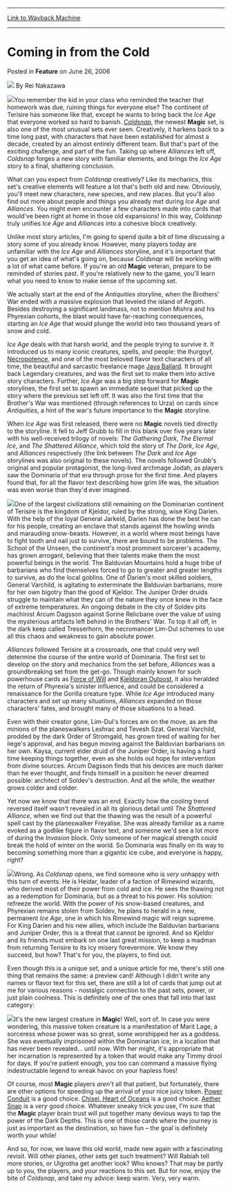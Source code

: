 
---
[Link to Wayback Machine](https://web.archive.org/web/20201128033437/https://magic.wizards.com/en/articles/archive/feature/coming-cold-2006-06-26)

[_metadata_:wayback_url]:- "https://magic.wizards.com/en/articles/archive/feature/coming-cold-2006-06-26"
[_metadata_:wayback_raw_url]:- "https://web.archive.org/web/20201128033437id_/https://magic.wizards.com/en/articles/archive/feature/coming-cold-2006-06-26"
[_metadata_:wayback_capture_timestamp]:- "2020-11-28 03:34:37+00:00"
[_metadata_:description]:- "You remember the kid in your class who reminded the teacher that homework was due, ruining things for everyone else? The continent of Terisire has someone like that, except he wants to bring back the Ice Age that everyone worked so hard to banish."
[_metadata_:generator]:- "Drupal 7 (http://drupal.org)"
---


Coming in from the Cold
=======================



 Posted in **Feature**
 on June 26, 2006 






![](https://media.magic.wizards.com/styles/auth_small/public/images/person/authorpic_reinakazawa.jpg)
By Rei Nakazawa











![](https://media.magic.wizards.com/image_legacy_migration/magic/images/mtgcom/fcpics/features/343_s5j8qptkocm7n9gu.jpg)You remember the kid in your class who reminded the teacher that homework was due, ruining things for everyone else? The continent of Terisire has someone like that, except he wants to bring back the *Ice Age* that everyone worked so hard to banish. [*Coldsnap*](http://archive.wizards.com/Magic/Magazine/Article.aspx?x=magic/coldsnap/home), the newest **Magic** set, is also one of the most unusual sets ever seen. Creatively, it harkens back to a time long past, with characters that have been established for almost a decade, created by an almost entirely different team. But that's part of the exciting challenge, and part of the fun. Taking up where *Alliances* left off, *Coldsnap* forges a new story with familiar elements, and brings the *Ice Age* story to a final, shattering conclusion.

What can you expect from *Coldsnap* creatively? Like its mechanics, this set's creative elements will feature a lot that's both old and new. Obviously, you'll meet new characters, new species, and new places. But you'll also find out more about people and things you already met during *Ice Age* and *Alliances*. You might even encounter a few characters made into cards that would've been right at home in those old expansions! In this way, *Coldsnap* truly unifies *Ice Age* and *Alliances* into a cohesive block creatively.

Unlike most story articles, I'm going to spend quite a bit of time discussing a story some of you already know. However, many players today are unfamiliar with the *Ice Age* and *Alliances* storyline, and it's important that you get an idea of what's going on, because *Coldsnap* will be working with a lot of what came before. If you're an old **Magic** veteran, prepare to be reminded of stories past. If you're relatively new to the game, you'll learn what you need to know to make sense of the upcoming set.

We actually start at the end of the *Antiquities* storyline, when the Brothers' War ended with a massive explosion that leveled the island of Argoth. Besides destroying a significant landmass, not to mention Mishra and his Phyrexian cohorts, the blast would have far-reaching consequences, starting an *Ice Age* that would plunge the world into two thousand years of snow and cold.

*Ice Age* deals with that harsh world, and the people trying to survive it. It introduced us to many iconic creatures, spells, and people: the lhurgoyf, [Necropotence](http://gatherer.wizards.com/Pages/Card/Details.aspx?name=Necropotence), and one of the most beloved flavor text characters of all time, the beautiful and sarcastic freelance mage [Jaya Ballard](http://gatherer.wizards.com/default.asp?term=jaya+ballard&Field_Flavor=on&printingfilter=on). It brought back Legendary creatures, and was the first set to make them into active story characters. Further, *Ice Age* was a big step forward for **Magic** storylines, the first set to spawn an immediate sequel that picked up the story where the previous set left off. It was also the first time that the Brother's War was mentioned (through references to Urza) on cards since *Antiquities*, a hint of the war's future importance to the **Magic** storyline.

When *Ice Age* was first released, there were no **Magic** novels tied directly to the storyline. It fell to Jeff Grubb to fill in this blank over five years later with his well-received trilogy of novels: *The Gathering Dark*, *The Eternal Ice*, and *The Shattered Alliance*, which told the story of *The Dark*, *Ice Age*, and *Alliances* respectively (the link between *The Dark* and *Ice Age* storylines was also original to these novels). The novels followed Grubb's original and popular protagonist, the long-lived archmage Jodah, as players saw the Dominaria of that era through prose for the first time. And players found that, for all the flavor text describing how grim life was, the situation was even worse than they'd ever imagined.

![](https://media.magic.wizards.com/image_legacy_migration/magic/images/mtgcom/fcpics/features/343_29xpawmygmcuno0d.jpg)One of the largest civilizations still remaining on the Dominarian continent of Terisire is the kingdom of Kjeldor, ruled by the strong, wise King Darien. With the help of the loyal General Jarkeld, Darien has done the best he can for his people, creating an enclave that stands against the howling winds and marauding snow-beasts. However, in a world where most beings have to fight tooth and nail just to survive, there are bound to be problems. The School of the Unseen, the continent's most prominent sorcerer's academy, has grown arrogant, believing that their talents make them the most powerful beings in the world. The Balduvian Mountains hold a huge tribe of barbarians who find themselves forced to go to greater and greater lengths to survive, as do the local goblins. One of Darien's most skilled soldiers, General Varchild, is agitating to exterminate the Balduvian barbarians, more for her own bigotry than the good of Kjeldor. The Juniper Order druids struggle to maintain what they can of the nature they once knew in the face of extreme temperatures. An ongoing debate in the city of Soldev pits machinist Arcum Dagsson against Sorine Relicbane over the value of using the mysterious artifacts left behind in the Brothers' War. To top it all off, in the dark keep called Tresserhorn, the necromancer Lim-Dul schemes to use all this chaos and weakness to gain absolute power.

*Alliances* followed Terisire at a crossroads, one that could very well determine the course of the entire world of Dominaria. The first set to develop on the story and mechanics from the set before, *Alliances* was a groundbreaking set from the get-go. Though mainly known for such powerhouse cards as [Force of Will](http://gatherer.wizards.com/Pages/Card/Details.aspx?name=Force+of+Will) and [Kjeldoran Outpost](http://gatherer.wizards.com/Pages/Card/Details.aspx?name=Kjeldoran+Outpost), it also heralded the return of Phyrexia's sinister influence, and could be considered a renaissance for the Gorilla creature type. While *Ice Age* introduced many characters and set up many situations, *Alliances* expanded on those characters' fates, and brought many of those situations to a head.

Even with their creator gone, Lim-Dul's forces are on the move, as are the minions of the planeswalkers Leshrac and Tevesh Szat. General Varchild, prodded by the dark Order of Stromgald, has grown tired of waiting for her liege's approval, and has begun moving against the Balduvian barbarians on her own. Kaysa, current elder druid of the Juniper Order, is having a hard time keeping things together, even as she holds out hope for intervention from divine sources. Arcum Dagsson finds that his devices are much darker than he ever thought, and finds himself in a position he never dreamed possible: architect of Soldev's destruction. And all the while, the weather grows colder and colder.

Yet now we know that there was an end. Exactly how the cooling trend reversed itself wasn't revealed in all its glorious detail until *The Shattered Alliance*, when we find out that the thawing was the result of a powerful spell cast by the planeswalker Freyalise. She was already familiar as a name evoked as a godlike figure in flavor text, and someone we'd see a lot more of during the *Invasion* block. Only someone of her magical strength could break the hold of winter on the world. So Dominaria was finally on its way to becoming something more than a gigantic ice cube, and everyone is happy, right?

![](https://media.magic.wizards.com/image_legacy_migration/magic/images/mtgcom/fcpics/features/343_ncdn2hnl3pjvlruw.jpg)Wrong. As *Coldsnap* opens, we find someone who is *very* unhappy with this turn of events. He is Heidar, leader of a faction of Rimewind wizards, who derived most of their power from cold and ice. He sees the thawing not as a redemption for Dominaria, but as a threat to his power. His solution: refreeze the world. With the power of his snow-based creatures, and Phyrexian remains stolen from Soldev, he plans to herald in a new, permanent *Ice Age*, one in which his Rimewind magic will reign supreme. For King Darien and his new allies, which include the Balduvian barbarians and Juniper Order, this is a threat that cannot be ignored. And so Kjeldor and its friends must embark on one last great mission, to keep a madman from returning Terisire to its icy misery forevermore. We know they succeed, but how? That's for you, the players, to find out.

Even though this is a unique set, and a unique article for me, there's still one thing that remains the same: a preview card! Although I didn't write any names or flavor text for this set, there are still a lot of cards that jump out at me for various reasons - nostalgic connection to the past sets, power, or just plain coolness. This is definitely one of the ones that fall into that last category:


![](https://media.magic.wizards.com/image_legacy_migration/magic/images/mtgcom/fcpics/features/343_7aakja3ab3iahp8i.jpg)It's the new largest creature in **Magic**! Well, sort of. In case you were wondering, this massive token creature is a manifestation of Marit Lage, a sorceress whose power was so great, some worshipped her as a goddess. She was eventually imprisoned within the Dominarian ice, in a location that has never been revealed… until now. With her might, it's appropriate that her incarnation is represented by a token that would make any Timmy drool for days. If you're patient enough, you too can command a massive flying indestructable legend to wreak havoc on your hapless foes!

Of course, most **Magic** players *aren't* all that patient, but fortunately, there are other options for speeding up the arrival of your nice juicy token. [Power Conduit](http://gatherer.wizards.com/Pages/Card/Details.aspx?name=Power+Conduit) is a good choice. [Chisei, Heart of Oceans](http://gatherer.wizards.com/Pages/Card/Details.aspx?name=Chisei%2C+Heart+of+Oceans) is a good choice. [Aether Snap](http://gatherer.wizards.com/Pages/Card/Details.aspx?name=Aether+Snap) is a *very* good choice. Whatever sneaky trick you use, I'm sure that the **Magic** player brain trust will put together many devious ways to tap the power of the Dark Depths. This is one of those cards where the journey is just as important as the destination, so have fun – the goal is definitely worth your while!

And so, for now, we leave this old world, made new again with a fascinating revisit. Will other planes, other sets get such treatment? Will Rabiah tell more stories, or Ulgrotha get another look? Who knows? That may be partly up to you, the players, and your reactions to this set. But for now, enjoy the bite of *Coldsnap*, and take my advice: keep warm. Very, very warm.








